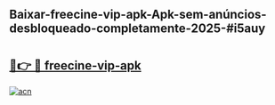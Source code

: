 ## Baixar-freecine-vip-apk-Apk-sem-anúncios-desbloqueado-completamente-2025-#i5auy

# <h2><a href="https://ainizakaria.my?title=freecine-vip-apk&ref=22M">🔗👉 🔴 freecine-vip-apk</a></h2>

[![acn](https://github.com/user-attachments/assets/0f9c940e-d8b0-45ae-aac7-cd30a18b3e1c)](https://ainizakaria.my?title=freecine-vip-apk&ref=22M)

